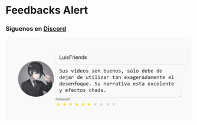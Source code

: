 # Feedbacks Alert
### Siguenos en [Discord](https://discord.com/invite/Y2VUgTE)
![](feedback_20.png)
